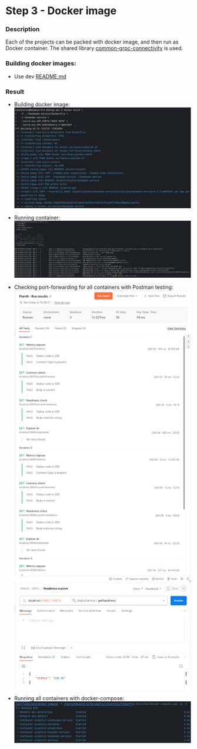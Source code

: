# Step 3 - Docker image

### Description

Each of the projects can be packed with docker image, and then run as Docker container.
The shared library [common-grpc-connectivity](../common-grpc-connectivity) is used.


### Building docker images:

- Use dev [README.md](../dev/README.md)


### Result

- Building docker image:
![](../docs/resources/hw3/1.png)

- Running container:
![](../docs/resources/hw3/2.png)

- Checking port-forwarding for all containers with Postman testing:
![](../docs/resources/hw3/3.png)
![](../docs/resources/hw3/4.png)

- Running all containers with docker-compose:
![](../docs/resources/hw3/5.png)
